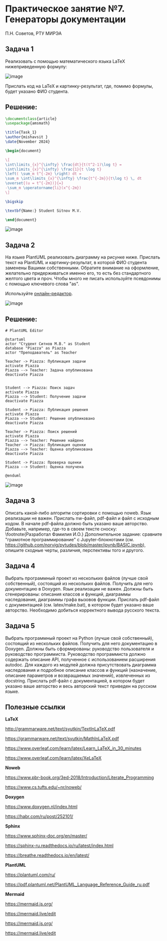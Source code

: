 # Практическое занятие №7. Генераторы документации

П.Н. Советов, РТУ МИРЭА

## Задача 1

Реализовать с помощью математического языка LaTeX нижеприведенную формулу:

![image](https://github.com/user-attachments/assets/109314c9-6a07-4f35-8d9b-bc4efdd2e034)

Прислать код на LaTeX и картинку-результат, где, помимо формулы, будет указано ФИО студента.

## Решение:

```LaTeX
\documentclass{article}
\usepackage{amsmath} 

\title{Task_1}
\author{mishavsit }
\date{November 2024}

\begin{document}

\[
\int\limits_{x}^{\infty} \frac{dt}{t(t^2-1)\log t} = 
\int\limits_{x}^{\infty} \frac{1}{t \log t} 
\left( \sum_m t^{-2m} \right) dt = 
\sum_m \int\limits_{x}^{\infty} \frac{t^{-2m}}{t\log t} \, dt 
\overset{(u = t^{-2m})}{=} 
-\sum_m \operatorname{li}(x^{-2m})
\]

\bigskip

\textbf{Name:} Student Sitnov M.V.

\end{document}

```
![image](https://github.com/user-attachments/assets/fbcba8f7-4d04-405a-bc9a-a12bf813d2c7)

## Задача 2

На языке PlantUML реализовать диаграмму на рисунке ниже. Прислать текст на PlantUML и картинку-результат, в которой ФИО студента заменены Вашими собственными.
Обратите внимание на оформление, желательно придерживаться именно его, то есть без стандартного желтого цвета и проч. Чтобы много не писать используйте псевдонимы с помощью ключевого слова "as".

Используйте [онлайн-редактор](https://plantuml-editor.kkeisuke.com/).

![image](https://github.com/user-attachments/assets/aa052379-cb9c-4f8a-a32e-33f349954cba)

## Решение:
```PlantUML
# PlantUML Editor

@startuml
actor "Студент Ситнов М.В." as Student
database "Piazza" as Piazza
actor "Преподаватель" as Teacher

Teacher -> Piazza: Публикация задачи
activate Piazza
Piazza --> Teacher: Задача опубликована
deactivate Piazza


Student --> Piazza: Поиск задач
activate Piazza
Piazza --> Student: Получение задачи
deactivate Piazza

Student -> Piazza: Публикация решения
activate Piazza
Piazza --> Student: Решение опубликовано
deactivate Piazza

Teacher -> Piazza: Поиск решений
activate Piazza
Piazza --> Teacher: Решение найдено
Teacher -> Piazza: Публикация оценки
Piazza --> Teacher: Оценка опубликована
deactivate Piazza

Student -> Piazza: Проверка оценки
Piazza --> Student: Оценка получена

@enduml
```
![image](https://github.com/user-attachments/assets/e90f5281-8370-4968-ae63-edd5883e92de)


## Задача 3

Описать какой-либо алгоритм сортировки с помощью noweb. Язык реализации не важен. Прислать nw-файл, pdf-файл и файл с исходным кодом. В начале pdf-файла должно быть указано ваше авторство. Добавьте, например, где-то в своем тексте сноску: \footnote{Разработал Фамилия И.О.}
Дополнительное задание: сравните "грамотное программирование" с Jupyter-блокнотами (см. https://github.com/norvig/pytudes/blob/master/ipynb/BASIC.ipynb), опишите сходные черты, различия, перспективы того и другого.

## Задача 4

Выбрать программный проект из нескольких файлов (лучше свой собственный), состоящий из нескольких файлов. Получить для него документацию в Doxygen. Язык реализации не важен. Должны быть сгенерированы: описания классов и функций, диаграммы наследования, диаграммы графа вызовов функции. Прислать pdf-файл с документацией (см. latex/make.bat), в котором будет указано ваше авторство. Необходимо добиться корректного вывода русского текста.
 
## Задача 5

Выбрать программный проект на Python (лучше свой собственный), состоящий из нескольких файлов. Получить для него документацию в Doxygen. Должны быть сформированы: руководство пользователя и руководство программиста. Руководство программиста должно содержать описание API, полученное с использованием расширения autodoc. Для каждого из модулей должна присутствовать диаграмма наследования и подробное описание классов и функций (назначение, описание параметров и возвращаемых значений), извлеченных из docstring. Прислать pdf-файл с документацией, в котором будет указано ваше авторство и весь авторский текст приведен на русском языке.

## Полезные ссылки

**LaTeX**

http://grammarware.net/text/syutkin/TextInLaTeX.pdf

https://grammarware.net/text/syutkin/MathInLaTeX.pdf

https://www.overleaf.com/learn/latex/Learn_LaTeX_in_30_minutes

https://www.overleaf.com/learn/latex/XeLaTeX

**Noweb**

https://www.pbr-book.org/3ed-2018/Introduction/Literate_Programming

https://www.cs.tufts.edu/~nr/noweb/

**Doxygen**

https://www.doxygen.nl/index.html

https://habr.com/ru/post/252101/

**Sphinx**

https://www.sphinx-doc.org/en/master/

https://sphinx-ru.readthedocs.io/ru/latest/index.html

https://breathe.readthedocs.io/en/latest/


**PlantUML**

https://plantuml.com/ru/

https://pdf.plantuml.net/PlantUML_Language_Reference_Guide_ru.pdf

**Mermaid**

https://mermaid.js.org/

https://mermaid.live/edit

https://mermaid.js.org/

https://mermaid.live/edit

